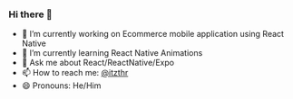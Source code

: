 ### Hi there 👋

- 🔭 I’m currently working on Ecommerce mobile application using React Native 
- 🌱 I’m currently learning React Native Animations
- 💬 Ask me about React/ReactNative/Expo
- 📫 How to reach me: [@itzthr](https://twitter.com/itzthr ) 
- 😄 Pronouns: He/Him


<!--
**tahirmq1/tahirmq1** is a ✨ _special_ ✨ repository because its `README.md` (this file) appears on your GitHub profile.

Here are some ideas to get you started:

- 🔭 I’m currently working on ...
- 🌱 I’m currently learning ...
- 👯 I’m looking to collaborate on ...
- 🤔 I’m looking for help with ...
- 💬 Ask me about ...
- 📫 How to reach me: ...
- 😄 Pronouns: ...
- ⚡ Fun fact: ...
-->
